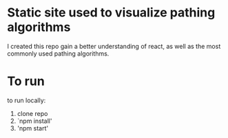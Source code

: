 # Static site used to visualize pathing algorithms
I created this repo gain a better understanding of react, as well as the most commonly used pathing algorithms.

# To run
to run locally:
1. clone repo
2. `npm install'
3. 'npm start'

